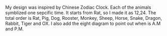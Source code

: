 My design was inspired by Chinese Zodiac Clock.
Each of the animals symblized one sepcific time.
It starts from Rat, so I made it as 12,24.
The total order is Rat, Pig, Dog, Rooster, Monkey, Sheep, Horse, Snake, Dragon, Rabbit, Tiger and OX.
I also add the eight diagram to point out when is A.M and P.M.